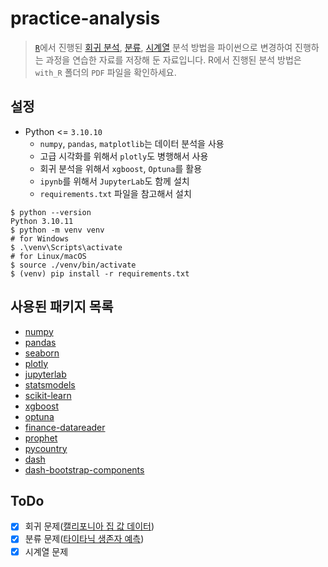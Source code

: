 # practice-analysis

> [`R`](https://www.r-project.org/)에서 진행된 [회귀 분석](https://en.wikipedia.org/wiki/Regression_analysis), [분류](classification), [시계열](https://en.wikipedia.org/wiki/Time_series) 분석 방법을 파이썬으로 변경하여 진행하는 과정을 연습한 자료를 저장해 둔 자료입니다. R에서 진행된 분석 방법은 `with_R` 폴더의 `PDF` 파일을 확인하세요.

## 설정
* Python <= `3.10.10`
    * `numpy`, `pandas`, `matplotlib`는 데이터 분석을 사용
    * 고급 시각화를 위해서 `plotly`도 병행해서 사용
    * 회귀 분석을 위해서 `xgboost`, `Optuna`를 활용
    * `ipynb`를 위해서 `JupyterLab`도 함께 설치    
    * `requirements.txt` 파일을 참고해서 설치

```shell
$ python --version
Python 3.10.11
$ python -m venv venv
# for Windows
$ .\venv\Scripts\activate
# for Linux/macOS
$ source ./venv/bin/activate
$ (venv) pip install -r requirements.txt
```

## 사용된 패키지 목록
* [numpy](https://numpy.org/)
* [pandas](https://pandas.pydata.org/)
* [seaborn](https://seaborn.pydata.org/)
* [plotly](https://plotly.com/python/)
* [jupyterlab](https://jupyterlab.readthedocs.io/en/stable/)
* [statsmodels](https://www.statsmodels.org/stable/index.html)
* [scikit-learn](https://scikit-learn.org/)
* [xgboost](https://xgboost.readthedocs.io/en/stable/)
* [optuna](https://optuna.readthedocs.io/en/stable/)
* [finance-datareader](https://github.com/financedata-org/FinanceDataReader)
* [prophet](https://facebook.github.io/prophet/docs/quick_start.html)
* [pycountry](https://github.com/flyingcircusio/pycountry)
* [dash](https://plotly.com/dash/)
* [dash-bootstrap-components](https://dash-bootstrap-components.opensource.faculty.ai/)

## ToDo

- [X] 회귀 문제([캘리포니아 집 값 데이터](http://lib.stat.cmu.edu/datasets/))
- [X] 분류 문제([타이타닉 생존자 예측](https://www.kaggle.com/c/titanic))
- [X] 시계열 문제
